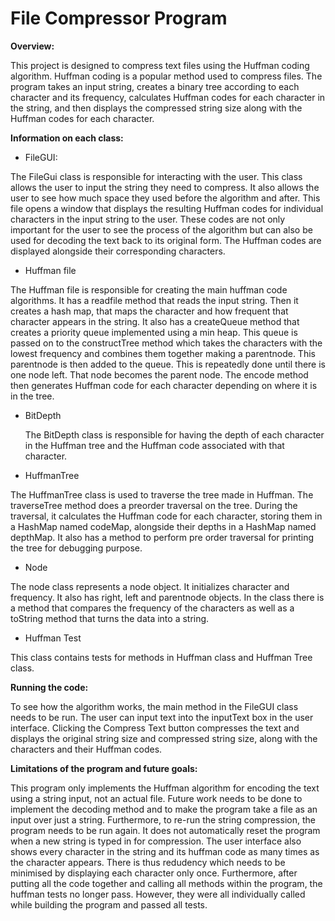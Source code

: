 # File Compressor Program

**Overview:**
  
This project is designed to compress text files using the Huffman coding algorithm. Huffman coding is a popular method used to compress files. The program takes an input string, creates a binary tree according to each character and its frequency, calculates Huffman codes for each character in the string, and then displays the compressed string size along with the Huffman codes for each character.

**Information on each class:**
  
- FileGUI:

The FileGui class is responsible for interacting with the user. This class allows the user to input the string they need to compress. It also allows the user to see how much space they used before the algorithm and after. This file opens a window that displays the resulting Huffman codes for individual characters in the input string to the user. These codes are not only important for the user to see the process of the algorithm but can also be used for decoding the text back to its original form. The Huffman codes are displayed alongside their corresponding characters.

- Huffman file
  
The Huffman file is responsible for creating the main huffman code algorithms. It has a readfile method that reads the input string. Then it creates a hash map, that maps the character and how frequent that character appears in the string. It also has a createQueue method that creates a priority queue implemented using a min heap. This queue is passed on to the constructTree method which takes the characters with the lowest frequency and combines them together making a parentnode. This parentnode is then added to the queue. This is repeatedly done until there is one node left. That node becomes the parent node. The encode method then generates Huffman code for each character depending on where it is in the tree.

- BitDepth
  
  The BitDepth class is responsible for having the depth of each character in the Huffman tree and the Huffman code associated with that character.

- HuffmanTree

The HuffmanTree class is used to traverse the tree made in Huffman. The traverseTree method does a preorder traversal on the tree. During the traversal, it calculates the Huffman code for each character, storing them in a HashMap named codeMap, alongside their depths in a HashMap named depthMap. It also has a method to perform pre order traversal for printing the tree for debugging purpose. 

- Node

The node class represents a node object. It initializes character and frequency. It also has right, left and parentnode objects. In the class there is a method that compares the frequency of the characters as well as a toString method that turns the data into a string.

- Huffman Test 

This class contains tests for methods in Huffman class and Huffman Tree class. 

**Running the code:**

To see how the algorithm works, the main method in the FileGUI class needs to be run. The user can input text into the inputText box in the user interface. Clicking the Compress Text button compresses the text and displays the original string size and compressed string size, along with the characters and their Huffman codes.

**Limitations of the program and future goals:**
  
This program only implements the Huffman algorithm for encoding the text using a string input, not an actual file. Future work needs to be done to implement the decoding method and to make the program take a file as an input over just a string. Furthermore, to re-run the string compression, the program needs to be run again. It does not automatically reset the program when a new string is typed in for compression. The user interface also shows every character in the string and its huffman code as many times as the character appears. There is thus redudency which needs to be minimised by displaying each character only once. 
Furthermore, after putting all the code together and calling all methods within the program, the huffman tests no longer pass. However, they were all individually called while building the program and passed all tests. 
